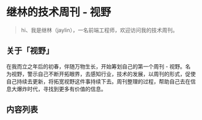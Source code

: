 # 继林的技术周刊 - 视野

> hi、我是继林（jaylin），一名前端工程师，欢迎访问我的技术周刊。

## 关于「视野」

在我而立之年后的初春，伴随万物生长，开始筹划自己的第一个周刊 - 视野。名为视野，警示自己不断开拓眼界，去感知行业，技术的发展，以周刊的形式，促使自己持续去更新，将拓宽视野这件事持续下去。周刊整理的过程，帮助自己去在信息大爆炸时代，寻找到更多有价值的信息。

## 内容列表

